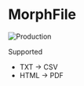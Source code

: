 # MorphFile

![Production](https://github.com/Eddie4k-code/MorphFile/deployments/prod)

Supported
- TXT -> CSV
- HTML -> PDF
